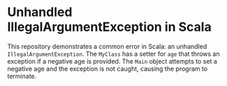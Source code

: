 # Unhandled IllegalArgumentException in Scala

This repository demonstrates a common error in Scala: an unhandled `IllegalArgumentException`. The `MyClass` has a setter for `age` that throws an exception if a negative age is provided. The `Main` object attempts to set a negative age and the exception is not caught, causing the program to terminate.
